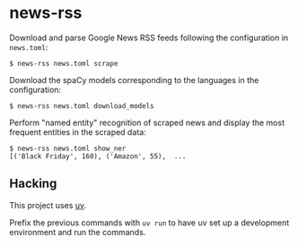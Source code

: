 # news-rss

Download and parse Google News RSS feeds following the configuration in `news.toml`:

```
$ news-rss news.toml scrape
```

Download the spaCy models corresponding to the languages in the configuration:

```
$ news-rss news.toml download_models
```

Perform "named entity" recognition of scraped news and display the most frequent entities in the scraped data:

```
$ news-rss news.toml show_ner
[('Black Friday', 160), ('Amazon', 55),  ...
```

## Hacking

This project uses [uv](https://docs.astral.sh/uv/).

Prefix the previous commands with `uv run` to have uv set up a development environment and run the commands.
